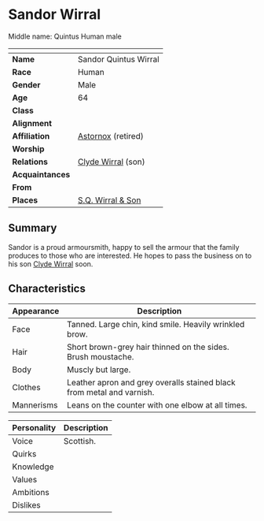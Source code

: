 # Sandor Wirral

Middle name: Quintus
Human male

| []() | |
| --- | --- |
| **Name** | Sandor Quintus Wirral |
| **Race** | Human |
| **Gender** | Male |
| **Age** | 64 |
| **Class** | |
| **Alignment** | |
| **Affiliation** | [Astornox](../organisations/astornox/astornox.md) (retired) |
| **Worship** | |
| **Relations** | [Clyde Wirral](clyde-wirral.md) (son) |
| **Acquaintances** | |
| **From** | |
| **Places** | [S.Q. Wirral & Son](../places/buildings/shops/sq-wirral-and-son.md) |

## Summary

Sandor is a proud armoursmith, happy to sell the armour that the family produces to those who are interested. He hopes to pass the business on to his son [Clyde Wirral](clyde-wirral.md) soon.

## Characteristics

| Appearance | Description |
| --- | --- |
| Face | Tanned. Large chin, kind smile. Heavily wrinkled brow. |
| Hair | Short brown-grey hair thinned on the sides. Brush moustache. |
| Body | Muscly but large. |
| Clothes | Leather apron and grey overalls stained black from metal and varnish. |
| Mannerisms | Leans on the counter with one elbow at all times. |

| Personality | Description |
| --- | --- |
| Voice | Scottish. |
| Quirks | |
| Knowledge | |
| Values | |
| Ambitions | |
| Dislikes | |
